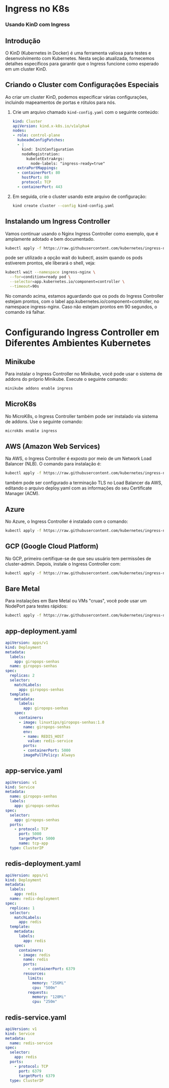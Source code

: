 # Ingress no K8s

### Usando KinD com Ingress

## Introdução

O KinD (Kubernetes in Docker) é uma ferramenta valiosa para testes e desenvolvimento com Kubernetes. Nesta seção atualizada, fornecemos detalhes específicos para garantir que o Ingress funcione como esperado em um cluster KinD.

## Criando o Cluster com Configurações Especiais

Ao criar um cluster KinD, podemos especificar várias configurações, incluindo mapeamentos de portas e rótulos para nós.

1. Crie um arquivo chamado `kind-config.yaml` com o seguinte conteúdo:

    ```yaml
    kind: Cluster
    apiVersion: kind.x-k8s.io/v1alpha4
    nodes:
    - role: control-plane
      kubeadmConfigPatches:
      - |
        kind: InitConfiguration
        nodeRegistration:
          kubeletExtraArgs:
            node-labels: "ingress-ready=true"
      extraPortMappings:
      - containerPort: 80
        hostPort: 80
        protocol: TCP
      - containerPort: 443
    ```

2. Em seguida, crie o cluster usando este arquivo de configuração:

    ```bash
    kind create cluster --config kind-config.yaml
    ```

## Instalando um Ingress Controller

Vamos continuar usando o Nginx Ingress Controller como exemplo, que é amplamente adotado e bem documentado.

```bash
kubectl apply -f https://raw.githubusercontent.com/kubernetes/ingress-nginx/master/deploy/static/provider/kind/deploy.yaml
```
 pode ser utilizado a opção wait do kubectl, assim quando os pods estiverem prontos, ele liberará o shell, veja:

```bash
kubectl wait --namespace ingress-nginx \
  --for=condition=ready pod \
  --selector=app.kubernetes.io/component=controller \
  --timeout=90s

```

No comando acima, estamos aguardando que os pods do Ingress Controller estejam prontos, com o label app.kubernetes.io/component=controller, no namespace ingress-nginx. Caso não estejam prontos em 90 segundos, o comando irá falhar.

# Configurando Ingress Controller em Diferentes Ambientes Kubernetes

## Minikube

Para instalar o Ingress Controller no Minikube, você pode usar o sistema de addons do próprio Minikube. Execute o seguinte comando:

```bash
minikube addons enable ingress
```
## MicroK8s
No MicroK8s, o Ingress Controller também pode ser instalado via sistema de addons. Use o seguinte comando:
```bash
microk8s enable ingress
```
## AWS (Amazon Web Services)
Na AWS, o Ingress Controller é exposto por meio de um Network Load Balancer (NLB). O comando para instalação é:

```bash
kubectl apply -f https://raw.githubusercontent.com/kubernetes/ingress-nginx/controller-v1.8.2/deploy/static/provider/aws/deploy.yaml
```
também pode ser configurado a terminação TLS no Load Balancer da AWS, editando o arquivo deploy.yaml com as informações do seu Certificate Manager (ACM).

## Azure
No Azure, o Ingress Controller é instalado com o comando:
```bash
kubectl apply -f https://raw.githubusercontent.com/kubernetes/ingress-nginx/controller-v1.8.2/deploy/static/provider/cloud/deploy.yaml
```
## GCP (Google Cloud Platform)
No GCP, primeiro certifique-se de que seu usuário tem permissões de cluster-admin. Depois, instale o Ingress Controller com:

```bash
kubectl apply -f https://raw.githubusercontent.com/kubernetes/ingress-nginx/controller-v1.8.2/deploy/static/provider/cloud/deploy.yaml
```
## Bare Metal
Para instalações em Bare Metal ou VMs "cruas", você pode usar um NodePort para testes rápidos:

```bash
kubectl apply -f https://raw.githubusercontent.com/kubernetes/ingress-nginx/controller-v1.8.2/deploy/static/provider/baremetal/deploy.yaml
```

## app-deployment.yaml
```yaml
apiVersion: apps/v1
kind: Deployment
metadata:
  labels:
    app: giropops-senhas
  name: giropops-senhas
spec:
  replicas: 2
  selector:
    matchLabels:
      app: giropops-senhas
  template:
    metadata:
      labels:
        app: giropops-senhas
    spec:
      containers:
      - image: linuxtips/giropops-senhas:1.0
        name: giropops-senhas
        env:
        - name: REDIS_HOST
          value: redis-service
        ports:
        - containerPort: 5000
        imagePullPolicy: Always
```
## app-service.yaml
```yaml
apiVersion: v1
kind: Service
metadata:
  name: giropops-senhas
  labels:
    app: giropops-senhas
spec:
  selector:
    app: giropops-senhas
  ports:
    - protocol: TCP
      port: 5000
      targetPort: 5000
      name: tcp-app
  type: ClusterIP
```
## redis-deployment.yaml
```yaml
apiVersion: apps/v1
kind: Deployment
metadata:
  labels:
    app: redis
  name: redis-deployment
spec:
  replicas: 1
  selector:
    matchLabels:
      app: redis
  template:
    metadata:
      labels:
        app: redis
    spec:
      containers:
      - image: redis
        name: redis
        ports:
          - containerPort: 6379
        resources:
          limits:
            memory: "256Mi"
            cpu: "500m"
          requests:
            memory: "128Mi"
            cpu: "250m"
```
## redis-service.yaml
```yaml
apiVersion: v1
kind: Service
metadata:
  name: redis-service
spec:
  selector:
    app: redis
  ports:
    - protocol: TCP
      port: 6379
      targetPort: 6379
  type: ClusterIP

```